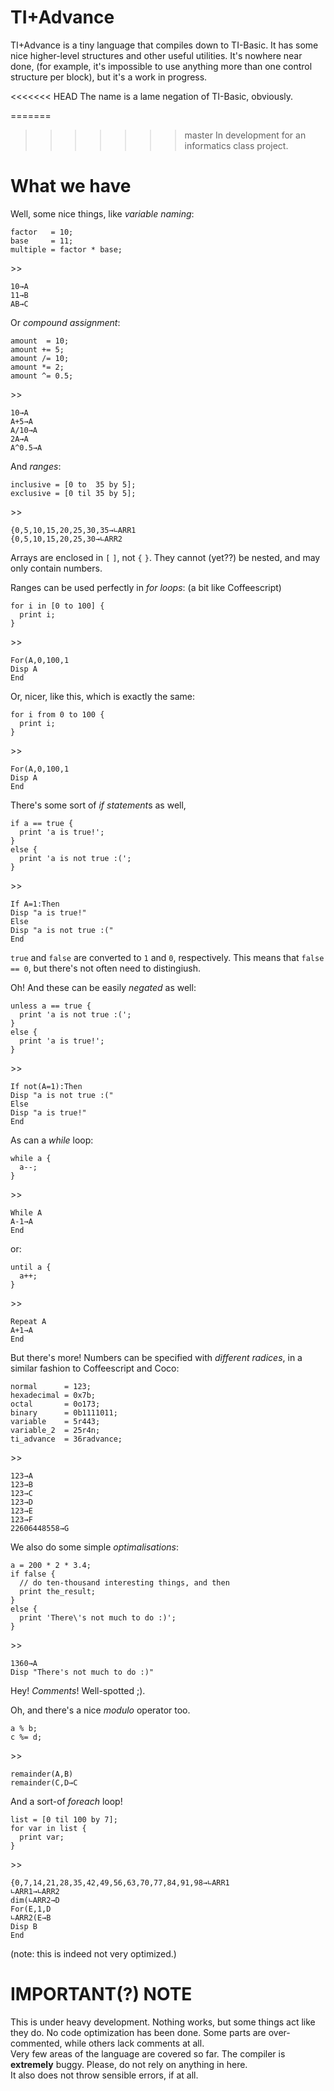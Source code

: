 TI+Advance
==========

TI+Advance is a tiny language that compiles down to TI-Basic. It has some nice higher-level structures and other useful utilities.
It's nowhere near done, (for example, it's impossible to use anything more than one control structure per block), but it's a work in progress.

<<<<<<< HEAD
The name is a lame negation of TI-Basic, obviously.

=======
>>>>>>> master
In development for an informatics class project.

What we have
============

Well, some nice things, like *variable naming*:

    factor   = 10;
    base     = 11;
    multiple = factor * base;

\>>

    10→A
    11→B
    AB→C

Or *compound assignment*:

    amount  = 10;
    amount += 5;
    amount /= 10;
    amount *= 2;
    amount ^= 0.5;

\>>

    10→A
    A+5→A
    A/10→A
    2A→A
    A^0.5→A

And *ranges*:

    inclusive = [0 to  35 by 5];
    exclusive = [0 til 35 by 5];

\>>

    {0,5,10,15,20,25,30,35→∟ARR1
    {0,5,10,15,20,25,30→∟ARR2

Arrays are enclosed in `[` `]`, not `{` `}`. They cannot (yet??) be nested, and may only contain numbers.

Ranges can be used perfectly in *for loops*: (a bit like Coffeescript)

    for i in [0 to 100] {
      print i;
    }

\>>

    For(A,0,100,1
    Disp A
    End

Or, nicer, like this, which is exactly the same:

    for i from 0 to 100 {
      print i;
    }

\>>

    For(A,0,100,1
    Disp A
    End

There's some sort of *if statement*s as well,

    if a == true {
      print 'a is true!';
    }
    else {
      print 'a is not true :(';
    }

\>>

    If A=1:Then
    Disp "a is true!"
    Else
    Disp "a is not true :("
    End

`true` and `false` are converted to `1` and `0`, respectively. This means that `false == 0`, but there's not often need to distingiush.

Oh! And these can be easily *negated* as well:

    unless a == true {
      print 'a is not true :(';
    }
    else {
      print 'a is true!';
    }

\>>

    If not(A=1):Then
    Disp "a is not true :("
    Else
    Disp "a is true!"
    End

As can a *while* loop:

    while a {
      a--;
    }

\>>

    While A
    A-1→A
    End

or:

    until a {
      a++;
    }

\>>

    Repeat A
    A+1→A
    End

But there's more! Numbers can be specified with *different radices*, in a similar fashion to Coffeescript and Coco:

    normal      = 123;
    hexadecimal = 0x7b;
    octal       = 0o173;
    binary      = 0b1111011;
    variable    = 5r443;
    variable_2  = 25r4n;
    ti_advance  = 36radvance;

\>>

    123→A
    123→B
    123→C
    123→D
    123→E
    123→F
    22606448558→G

We also do some simple *optimalisations*:

    a = 200 * 2 * 3.4;
    if false {
      // do ten-thousand interesting things, and then
      print the_result;
    }
    else {
      print 'There\'s not much to do :)';
    }

\>>

    1360→A
    Disp "There's not much to do :)"

Hey! *Comments*! Well-spotted ;).

Oh, and there's a nice *modulo* operator too.

    a % b;
    c %= d;

\>>

    remainder(A,B)
    remainder(C,D→C

And a sort-of *foreach* loop!

    list = [0 til 100 by 7];
    for var in list {
      print var;
    }

\>>

    {0,7,14,21,28,35,42,49,56,63,70,77,84,91,98→∟ARR1
    ∟ARR1→∟ARR2
    dim(∟ARR2→D
    For(E,1,D
    ∟ARR2(E→B
    Disp B
    End

(note: this is indeed not very optimized.)

IMPORTANT(?) NOTE
=================

This is under heavy development. Nothing works, but some things act like they do. No code optimization has been done. Some parts are over-commented, while others lack comments at all.  
Very few areas of the language are covered so far. The compiler is **extremely** buggy. Please, do not rely on anything in here.  
It also does not throw sensible errors, if at all.
